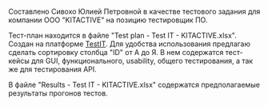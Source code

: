 Составлено Сивохо Юлией Петровной в качестве тестового задания для компании ООО "KITACTIVE" на позицию тестировщик ПО.

Тест-план находится в файле "Test plan - Test IT - KITACTIVE.xlsx". Создан на платформе [TestIT](https://testit.software/ "ссылка на сайт"). Для удобства использования предлагаю сделать сортировку столбца "ID" от А до Я. В нем содержатся тест-кейсы для GUI, функционального, usability, общего  тестирования, а так же для тестирования API.

В файле "Results - Test IT - KITACTIVE.xlsx" содержатся предполагаемые результаты прогонов тестов.
